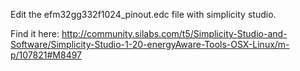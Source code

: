 Edit the efm32gg332f1024_pinout.edc file with simplicity studio.

Find it here: http://community.silabs.com/t5/Simplicity-Studio-and-Software/Simplicity-Studio-1-20-energyAware-Tools-OSX-Linux/m-p/107821#M8497

